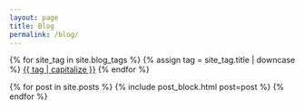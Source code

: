 ```yaml
---
layout: page
title: Blog
permalink: /blog/
---
```

{% for site_tag in site.blog_tags %}
  {% assign tag = site_tag.title | downcase %}
  <span class="blog-filter">
  <a href="{{ site.baseurl }}/blog/tags/{{ tag | slugify }}/" class="{% if site_tag.color %} bg--{{site_tag.color}}{% endif %}">{{ tag | capitalize }}</a>
  </span>
{% endfor %}

{% for post in site.posts %}
  {% include post_block.html post=post %}
{% endfor %}
